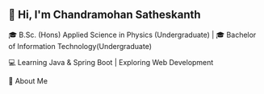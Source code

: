 ## 👋 Hi, I'm Chandramohan Satheskanth

🎓 B.Sc. (Hons) Applied Science in Physics (Undergraduate)
| 🎓 Bachelor of Information Technology(Undergraduate) 

💻 Learning Java & Spring Boot | Exploring Web Development

🌟 About Me
